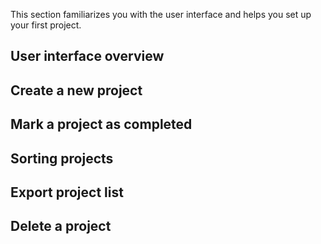 This section familiarizes you with the user interface and helps you set up your first project.

## User interface overview



## Create a new project



## Mark a project as completed



## Sorting projects



## Export project list



## Delete a project



